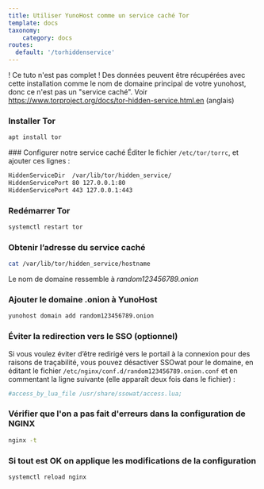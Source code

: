 ```yaml
---
title: Utiliser YunoHost comme un service caché Tor
template: docs
taxonomy:
    category: docs
routes:
  default: '/torhiddenservice'
---
```


! Ce tuto n'est pas complet ! Des données peuvent être récupérées avec cette installation comme le nom de domaine principal de votre yunohost, donc ce n'est pas un "service caché". Voir https://www.torproject.org/docs/tor-hidden-service.html.en (anglais)

### Installer Tor
```bash
apt install tor 
```

### Configurer notre service caché
Éditer le fichier `/etc/tor/torrc`, et ajouter ces lignes :

```bash
HiddenServiceDir  /var/lib/tor/hidden_service/
HiddenServicePort 80 127.0.0.1:80
HiddenServicePort 443 127.0.0.1:443
```

### Redémarrer Tor
```bash
systemctl restart tor
```

### Obtenir l’adresse du service caché
```bash
cat /var/lib/tor/hidden_service/hostname
```

Le nom de domaine ressemble à *random123456789.onion*

### Ajouter le domaine .onion à YunoHost
```bash
yunohost domain add random123456789.onion
```

### Éviter la redirection vers le SSO (optionnel)
Si vous voulez éviter d’être redirigé vers le portail à la connexion pour des raisons de traçabilité, vous pouvez désactiver SSOwat pour le domaine, en éditant le fichier `/etc/nginx/conf.d/random123456789.onion.conf` et en commentant la ligne suivante (elle apparaît deux fois dans le fichier) :

```bash
#access_by_lua_file /usr/share/ssowat/access.lua;
```

### Vérifier que l'on a pas fait d'erreurs dans la configuration de NGINX
```bash
nginx -t
```

### Si tout est OK on applique les modifications de la configuration
```bash
systemctl reload nginx
```
